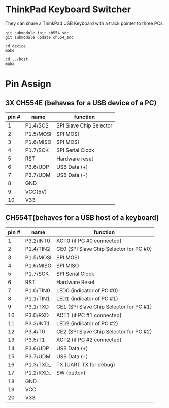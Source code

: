 # ThinkPad Keyboard Switcher

They can share a ThinkPad USB Keyboard with a track pointer to three PCs.

```
git submodule init ch554_sdc
git submodule update ch554_sdc

cd device  
make

cd ../host  
make
```

# Pin Assign
## 3X CH554E (behaves for a USB device of a PC)

| pin # | name | function | 
| --- | --- | --- |
| 1 | P1.4/SCS  | SPI Slave Chip Selector |
| 2 | P1.5/MOSI | SPI MOSI |
| 3 | P1.6/MISO | SPI MOSI |
| 4 | P1.7/SCK  | SPI Serial Clock |
| 5 | RST       | Hardware reset |
| 6 | P3.6/UDP  | USB Data (+) |
| 7 | P3.7/UDM  | USB Data (-) |
| 8 | GND       | |
| 9 | VCC(5V)   | |
| 10 | V33      | |

## CH554T(behaves for a USB host of a keyboard)

| pin # | name | function |
| --- | --- | --- |
| 1 | P3.2/INT0 | ACT0 (if PC #0 connected) |
| 2 | P1.4/TIN2 | CE0 (SPI Slave Chip Selector for PC #0) |
| 3 | P1.5/MOSI | SPI MOSI |
| 4 | P1.6/MISO | SPI MISO |
| 5 | P1.7/SCK  | SPI Serial Clock |
| 6 | RST       | Hardware Reset |
| 7 | P1.0/TIN0 | LED0 (indicator of PC #0) |
| 8 | P1.1/TIN1 | LED1 (indicator of PC #1) |
| 9 | P3.1/TXD  | CE1 (SPI Slave Chip Selector for PC #1) |
| 10 | P3.0/RXD  | ACT1 (if PC #1 connected) |
| 11 | P3.3/INT1 | LED2 (indicator of PC #2) |
| 12 | P3.4/T0   | CE2 (SPI Slave Chip Selector for PC #2) |
| 13 | P3.5/T1   | ACT2 (if PC #2 connected) |
| 14 | P3.6/UDP  | USB Data (+) |
| 15 | P3.7/UDM  | USB Data (-) |
| 16 | P1.3/TXD_ | TX (UART TX for debug) |
| 17 | P1.2/RXD_ | SW (button) |
| 18 | GND       | |
| 19 | VCC       | |
| 20 | V33       | |
